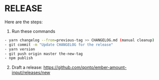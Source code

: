 # RELEASE

Here are the steps:
1. Run these commands
```bash
- yarn changelog --from=previous-tag >> CHANGELOG.md (manual cleanup)
- git commit -m "Update CHANGELOG for the release"
- yarn version
- git push origin master the-new-tag
- npm publish
```
2. Draft a release: https://github.com/qonto/ember-amount-input/releases/new
